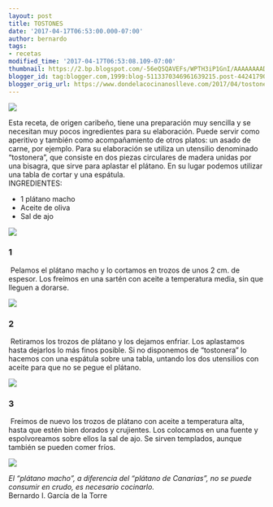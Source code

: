 ```yaml
---
layout: post
title: TOSTONES
date: '2017-04-17T06:53:00.000-07:00'
author: bernardo
tags:
- recetas
modified_time: '2017-04-17T06:53:08.109-07:00'
thumbnail: https://2.bp.blogspot.com/-56eQSQAVEFs/WPTH3iP1GnI/AAAAAAAADi4/gLYDlwTW-vIX08xImhq_0SmYJWUr7xY7QCLcB/s72-c/07.JPG
blogger_id: tag:blogger.com,1999:blog-5113370346961639215.post-4424179051606452932
blogger_orig_url: https://www.dondelacocinanoslleve.com/2017/04/tostones.html
---
```


![](https://2.bp.blogspot.com/-56eQSQAVEFs/WPTH3iP1GnI/AAAAAAAADi4/gLYDlwTW-vIX08xImhq_0SmYJWUr7xY7QCLcB/s400/07.JPG)

  
Esta receta, de origen caribeño, tiene una preparación muy sencilla y se necesitan muy pocos ingredientes para su elaboración. Puede servir como aperitivo y también como acompañamiento de otros platos: un asado de carne, por ejemplo. Para su elaboración se utiliza un utensilio denominado “tostonera”, que consiste en dos piezas circulares de madera unidas por una bisagra, que sirve para aplastar el plátano. En su lugar podemos utilizar una tabla de cortar y una espátula.  
INGREDIENTES:
* 1 plátano macho
* Aceite de oliva
* Sal de ajo  

![](https://3.bp.blogspot.com/-__mHM4aeFYc/WPTH_zO0OGI/AAAAAAAADi8/56WTe_ThGFAfEc9aRshjkZlSy9Hy5l8RACLcB/s320/01.JPG)

  

### 1

 Pelamos el plátano macho y lo cortamos en trozos de unos 2 cm. de espesor. Los freímos en una sartén con aceite a temperatura media, sin que lleguen a dorarse.  

![](https://3.bp.blogspot.com/-pRSjlUtZZj8/WPTIHIHI3dI/AAAAAAAADjA/BQf1ynlFXeg8EZSn6szCkxXA6IuRhOGRACLcB/s320/03.JPG)

  

### 2

 Retiramos los trozos de plátano y los dejamos enfriar. Los aplastamos hasta dejarlos lo más finos posible. Si no disponemos de “tostonera” lo hacemos con una espátula sobre una tabla, untando los dos utensilios con aceite para que no se pegue el plátano.  

![](https://4.bp.blogspot.com/-DCkUtjOmvmA/WPTIP7sKbZI/AAAAAAAADjE/NUKOHt9myEInWYBEBrsn2XhqSs-A6wbHACLcB/s320/04.JPG)

  

### 3

 Freímos de nuevo los trozos de plátano con aceite a temperatura alta, hasta que estén bien dorados y crujientes. Los colocamos en una fuente y espolvoreamos sobre ellos la sal de ajo. Se sirven templados, aunque también se pueden comer fríos.  

![](https://3.bp.blogspot.com/-tc-0lGPVoU8/WPTIXJuNYiI/AAAAAAAADjI/wmwEei4ya5Um2ffHy8Vu_tToVIAtCzgWACLcB/s320/05.JPG)

  
_El “plátano macho”, a diferencia del “plátano de Canarias”, no se puede consumir en crudo, es necesario cocinarlo._  
Bernardo I. García de la Torre
